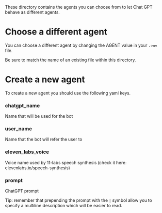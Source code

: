 These directory contains the agents you can choose from to let Chat GPT behave as different agents.

# Choose a different agent

You can choose a different agent by changing the AGENT value
in your `.env` file.

Be sure to match the name of an existing file within this directory.

# Create a new agent

To create a new agent you should use the following
yaml keys.

### chatgpt_name

Name that will be used for the bot

### user_name

Name that the bot will refer the user to

### eleven_labs_voice

Voice name used by 11-labs speech synthesis
(check it here: elevenlabs.io/speech-synthesis)

### prompt

ChatGPT prompt

Tip: remember that prepending the prompt with the `|` symbol allow you to
specify a multiline description which will be easier to read.
